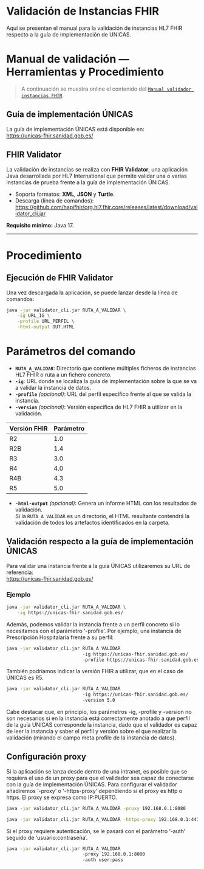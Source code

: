 # Validación de Instancias FHIR

Aquí se presentan el manual para la validación de instancias HL7 FHIR respecto a la guía de implementación de UNICAS.

# Manual de validación — Herramientas y Procedimiento

> A continuación se muestra online el contenido del [`Manual validador instancias FHIR`](./Manual%20validador%20instancias%20FHIR.docx).

## Guía de implementación ÚNICAS

La guía de implementación ÚNICAS está disponible en:  
<https://unicas-fhir.sanidad.gob.es/>

## FHIR Validator

La validación de instancias se realiza con **FHIR Validator**, una aplicación Java desarrollada por HL7 International que permite validar una o varias instancias de prueba frente a la guía de implementación ÚNICAS.

- Soporta formatos: **XML**, **JSON** y **Turtle**.  
- Descarga (línea de comandos):  
  <https://github.com/hapifhir/org.hl7.fhir.core/releases/latest/download/validator_cli.jar>

**Requisito mínimo:** Java 17.

---

# Procedimiento

## Ejecución de FHIR Validator

Una vez descargada la aplicación, se puede lanzar desde la línea de comandos:

```bash
java -jar validator_cli.jar RUTA_A_VALIDAR \
    -ig URL_IG \
    -profile URL_PERFIL \
    -html-output OUT.HTML
```

# Parámetros del comando

- **`RUTA_A_VALIDAR`**: Directorio que contiene múltiples ficheros de instancias HL7 FHIR o ruta a un fichero concreto.
- **`-ig`**: URL donde se localiza la guía de implementación sobre la que se va a validar la instancia de datos.
- **`-profile`** *(opcional)*: URL del perfil específico frente al que se valida la instancia.
- **`-version`** *(opcional)*: Versión específica de HL7 FHIR a utilizar en la validación.

| Versión FHIR | Parámetro |
|--------------|-----------|
| R2           | 1.0       |
| R2B          | 1.4       |
| R3           | 3.0       |
| R4           | 4.0       |
| R4B          | 4.3       |
| R5           | 5.0       |

- **`-html-output`** *(opcional)*: Genera un informe HTML con los resultados de validación.  
  Si la `RUTA_A_VALIDAR` es un directorio, el HTML resultante contendrá la validación de todos los artefactos identificados en la carpeta.
  
## Validación respecto a la guía de implementación ÚNICAS

Para validar una instancia frente a la guía ÚNICAS utilizaremos su URL de referencia:  
<https://unicas-fhir.sanidad.gob.es/>

### Ejemplo

```bash
java -jar validator_cli.jar RUTA_A_VALIDAR \
    -ig https://unicas-fhir.sanidad.gob.es/
```

Además, podemos validar la instancia frente a un perfil concreto si lo necesitamos con el parámetro
‘-profile’.
Por ejemplo, una instancia de Prescripción Hospitalaria frente a su perfil:

```bash
java -jar validator_cli.jar RUTA_A_VALIDAR 
                            -ig https://unicas-fhir.sanidad.gob.es/ 
                            -profile https://unicas-fhir.sanidad.gob.es/StructureDefinition/UNICASPrescripcionesHospitalarias
```

También podríamos indicar la versión FHIR a utilizar, que en el caso de ÚNICAS es R5.

```bash
java -jar validator_cli.jar RUTA_A_VALIDAR 
                            -ig https://unicas-fhir.sanidad.gob.es/ 
                            -version 5.0
```

Cabe destacar que, en principio, los parámetros -ig, -profile y -version no son necesarios si en la instancia está correctamente anotado a que perfil de la guía UNICAS corresponde la instancia, dado que el validador es capaz de leer la instancia y saber el perfil y versión sobre el que realizar la validación (mirando el campo meta.profile de la instancia de datos).


## Configuración proxy

Si la aplicación se lanza desde dentro de una intranet, es posible que se requiera el uso de un proxy para que el validador sea capaz de conectarse con la guía de implementación ÚNICAS.
Para configurar el validador añadiremos ‘-proxy’ o ‘-https-proxy’ dependiendo si el proxy es http o https. El proxy se expresa como IP:PUERTO.

```bash
java -jar validator_cli.jar RUTA_A_VALIDAR -proxy 192.168.0.1:8080

java -jar validator_cli.jar RUTA_A_VALIDAR -https-proxy 192.168.0.1:443
```

Si el proxy requiere autenticación, se le pasará con el parámetro ‘-auth’ seguido de ‘usuario:contraseña’.

```bash
java -jar validator_cli.jar RUTA_A_VALIDAR 
                            -proxy 192.168.0.1:8080 
                            -auth user:pass
```
